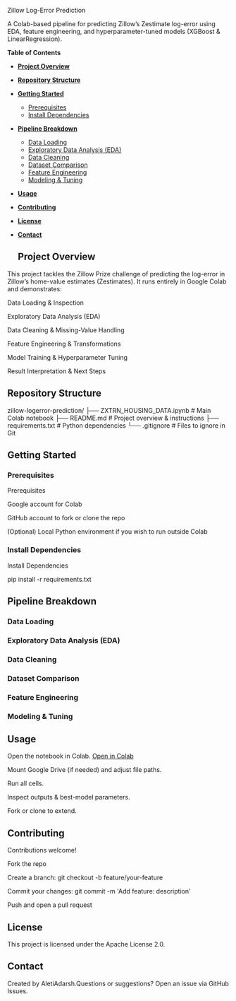 Zillow Log-Error Prediction

A Colab-based pipeline for predicting Zillow’s Zestimate log-error using EDA, feature engineering, and hyperparameter-tuned models (XGBoost & LinearRegression).

**Table of Contents**
- [**Project Overview**](#project-overview)
- [**Repository Structure**](#repository-structure)
- [**Getting Started**](#getting-started)
  - [Prerequisites](#prerequisites)
  - [Install Dependencies](#install-dependencies)
- [**Pipeline Breakdown**](#pipeline-breakdown)
  - [Data Loading](#data-loading)
  - [Exploratory Data Analysis (EDA)](#exploratory-data-analysis-eda)
  - [Data Cleaning](#data-cleaning)
  - [Dataset Comparison](#dataset-comparison)
  - [Feature Engineering](#feature-engineering)
  - [Modeling & Tuning](#modeling-tuning)
- [**Usage**](#usage)
- [**Contributing**](#contributing)
- [**License**](#license)
- [**Contact**](#contact)

  ## Project Overview
  
This project tackles the Zillow Prize challenge of predicting the log-error in Zillow’s home-value estimates (Zestimates). It runs entirely in Google Colab and demonstrates:

Data Loading & Inspection

Exploratory Data Analysis (EDA)

Data Cleaning & Missing-Value Handling

Feature Engineering & Transformations

Model Training & Hyperparameter Tuning

Result Interpretation & Next Steps

## Repository Structure

zillow-logerror-prediction/
├── ZXTRN_HOUSING_DATA.ipynb   # Main Colab notebook
├── README.md                  # Project overview & instructions
├── requirements.txt           # Python dependencies
└── .gitignore                 # Files to ignore in Git

## Getting Started

### Prerequisites
Prerequisites

Google account for Colab

GitHub account to fork or clone the repo

(Optional) Local Python environment if you wish to run outside Colab

### Install Dependencies

Install Dependencies

pip install -r requirements.txt

## Pipeline Breakdown

### Data Loading

### Exploratory Data Analysis (EDA)

### Data Cleaning

### Dataset Comparison

### Feature Engineering

### Modeling & Tuning

## Usage

Open the notebook in Colab. [Open in Colab](https://colab.research.google.com/drive/1m146SS1RsV-f_-ovs3fnVk0wstKfb_wP?usp=sharing)

Mount Google Drive (if needed) and adjust file paths.

Run all cells.

Inspect outputs & best-model parameters.

Fork or clone to extend.

## Contributing

Contributions welcome!

Fork the repo

Create a branch: git checkout -b feature/your-feature

Commit your changes: git commit -m 'Add feature: description'

Push and open a pull request


## License

This project is licensed under the Apache License 2.0.

## Contact

Created by AletiAdarsh.Questions or suggestions? Open an issue via GitHub Issues.

